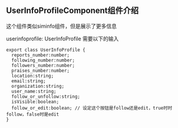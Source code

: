 ## UserInfoProfileComponent组件介绍

这个组件类似siminfo组件，但是展示了更多信息

userinfoprofile: UserInfoProfile 需要以下的输入

```
export class UserInfoProfile {
  reports_number:number;
  following_number:number;
  followers_number:number;
  praises_number:number;
  location:string;
  email:string;
  organization:string;
  user_name:string;
  follow_or_unfollow:string;
  isVisible:boolean;
  follow_or_edit:boolean; // 设定这个按钮是follow还是edit，true时时follow，false时是edit
}
```
